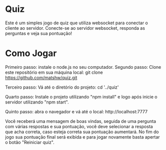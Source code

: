 # Quiz

Este é um simples jogo de quiz que utiliza websocket para conectar o cliente ao servidor. Conecte-se ao servidor websocket, responda as perguntas e veja sua pontuação!

# Como Jogar
Primeiro passo: instale o node.js no seu computador.
Segundo passo: Clone este repositório em sua máquina local: git clone https://github.com/matshw/quiz.git

Terceiro passo: Vá até o diretório do projeto: cd '../quiz'

Quarto passo: Instale o projeto utilizando "npm install" e logo após inicie o servidor utilizando "npm start".

Quinto passo: abra o navegador e vá até o local: http://localhost:7777

Você receberá uma mensagem de boas vindas, seguida de uma pergunta com várias respostas e sua pontuação, você deve selecionar
a resposta que acha correta, caso esteja correta sua pontuação aumentará. No fim do jogo sua pontuação final será exibida e para jogar novamente basta apertar o botão "Reiniciar quiz".
